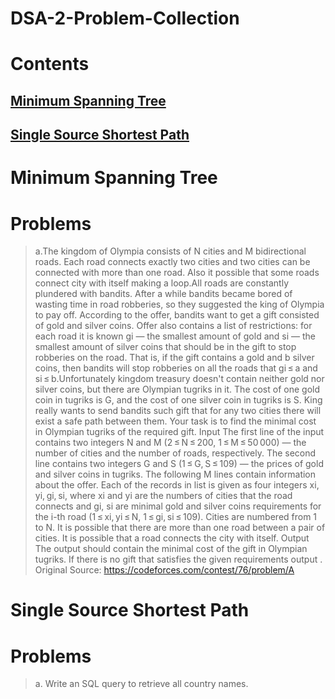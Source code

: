 # DSA-2-Problem-Collection

# Contents

## [Minimum Spanning Tree](#Problems)
## [Single Source Shortest Path](#Problems)

# Minimum Spanning Tree

# Problems

>a.The kingdom of Olympia consists of N cities and M bidirectional roads. Each road connects exactly two cities and two cities can be connected with more than one road. Also it possible that some roads connect city with itself making a loop.All roads are constantly plundered with bandits. After a while bandits became bored of wasting time in road robberies, so they suggested the king of Olympia to pay off. According to the offer, bandits want to get a gift consisted of gold and silver coins. Offer also contains a list of restrictions: for each road it is known gi — the smallest amount of gold and si — the smallest amount of silver coins that should be in the gift to stop robberies on the road. That is, if the gift contains a gold and b silver coins, then bandits will stop robberies on all the roads that gi ≤ a and si ≤ b.Unfortunately kingdom treasury doesn't contain neither gold nor silver coins, but there are Olympian tugriks in it. The cost of one gold coin in tugriks is G, and the cost of one silver coin in tugriks is S. King really wants to send bandits such gift that for any two cities there will exist a safe path between them. Your task is to find the minimal cost in Olympian tugriks of the required gift.
Input
The first line of the input contains two integers N and M (2 ≤ N ≤ 200, 1 ≤ M ≤ 50 000) — the number of cities and the number of roads, respectively. The second line contains two integers G and S (1 ≤ G, S ≤ 109) — the prices of gold and silver coins in tugriks. The following M lines contain information about the offer. Each of the records in list is given as four integers xi, yi, gi, si, where xi and yi are the numbers of cities that the road connects and gi, si are minimal gold and silver coins requirements for the i-th road (1 ≤ xi, yi ≤ N, 1 ≤ gi, si ≤ 109). Cities are numbered from 1 to N. It is possible that there are more than one road between a pair of cities. It is possible that a road connects the city with itself.
Output
The output should contain the minimal cost of the gift in Olympian tugriks. If there is no gift that satisfies the given requirements output .
Original Source: https://codeforces.com/contest/76/problem/A


# Single Source Shortest Path

# Problems
>a. Write an SQL query to retrieve all country names.<br>
